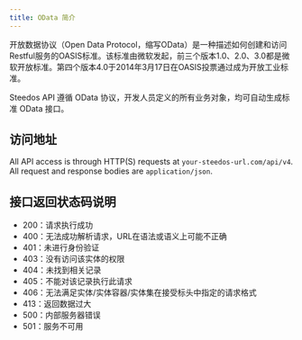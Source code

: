 ```yaml
---
title: OData 简介
---
```


开放数据协议（Open Data Protocol，缩写OData）是一种描述如何创建和访问Restful服务的OASIS标准。该标准由微软发起，前三个版本1.0、2.0、3.0都是微软开放标准。第四个版本4.0于2014年3月17日在OASIS投票通过成为开放工业标准。

Steedos API 遵循 OData 协议，开发人员定义的所有业务对象，均可自动生成标准 OData 接口。


## 访问地址

 All API access is through HTTP(S) requests at `your-steedos-url.com/api/v4`. All request and response bodies are `application/json`.

<!-- When using endpoints that require a user id, the string `me` can be used in place of the user id to indicate the action is to be taken for the logged in user. -->

## 接口返回状态码说明
- 200：请求执行成功
- 400：无法成功解析请求，URL在语法或语义上可能不正确
- 401：未进行身份验证
- 403：没有访问该实体的权限
- 404：未找到相关记录
- 405：不能对该记录执行此请求
- 406：无法满足实体/实体容器/实体集在接受标头中指定的请求格式
- 413：返回数据过大
- 500：内部服务器错误
- 501：服务不可用